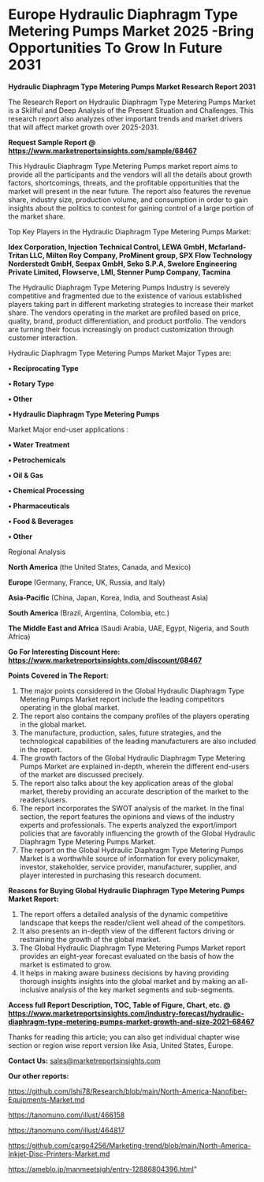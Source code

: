 # Europe Hydraulic Diaphragm Type Metering Pumps Market 2025 -Bring Opportunities To Grow In Future 2031

<strong>Hydraulic Diaphragm Type Metering Pumps Market Research Report 2031</strong>

The Research Report on Hydraulic Diaphragm Type Metering Pumps Market is a Skillful and Deep Analysis of the Present Situation and Challenges. This research report also analyzes other important trends and market drivers that will affect market growth over 2025-2031.

<strong>Request Sample Report @ <a href=https://www.marketreportsinsights.com/sample/68467>https://www.marketreportsinsights.com/sample/68467</a></strong>

This Hydraulic Diaphragm Type Metering Pumps market report aims to provide all the participants and the vendors will all the details about growth factors, shortcomings, threats, and the profitable opportunities that the market will present in the near future. The report also features the revenue share, industry size, production volume, and consumption in order to gain insights about the politics to contest for gaining control of a large portion of the market share.

Top Key Players in the Hydraulic Diaphragm Type Metering Pumps Market:

<strong>Idex Corporation, Injection Technical Control, LEWA GmbH, Mcfarland-Tritan LLC, Milton Roy Company, ProMinent group, SPX Flow Technology Norderstedt GmbH, Seepax GmbH, Seko S.P.A, Swelore Engineering Private Limited, Flowserve, LMI, Stenner Pump Company, Tacmina</strong>

The Hydraulic Diaphragm Type Metering Pumps Industry is severely competitive and fragmented due to the existence of various established players taking part in different marketing strategies to increase their market share. The vendors operating in the market are profiled based on price, quality, brand, product differentiation, and product portfolio. The vendors are turning their focus increasingly on product customization through customer interaction.

Hydraulic Diaphragm Type Metering Pumps Market Major Types are:

<strong>• Reciprocating Type

• Rotary Type

• Other

• Hydraulic Diaphragm Type Metering Pumps</strong>

Market Major end-user applications :

<strong>• Water Treatment

• Petrochemicals

• Oil & Gas

• Chemical Processing

• Pharmaceuticals

• Food & Beverages

• Other</strong>

Regional Analysis

</u><strong><b>North America</b></strong> (the United States, Canada, and Mexico)

<strong><b>Europe </b></strong>(Germany, France, UK, Russia, and Italy)

<strong><b>Asia-Pacific</b></strong> (China, Japan, Korea, India, and Southeast Asia)

<strong><b>South America</b></strong> (Brazil, Argentina, Colombia, etc.)

<strong><b>The Middle East and Africa</b></strong> (Saudi Arabia, UAE, Egypt, Nigeria, and South Africa)

<strong>Go For Interesting Discount Here: <a href=https://www.marketreportsinsights.com/discount/68467>https://www.marketreportsinsights.com/discount/68467</a></strong>

<strong>Points Covered in The Report:</strong>
<ol>
  <li>The major points considered in the Global Hydraulic Diaphragm Type Metering Pumps Market report include the leading competitors operating in the global market.</li>
  <li>The report also contains the company profiles of the players operating in the global market.</li>
  <li>The manufacture, production, sales, future strategies, and the technological capabilities of the leading manufacturers are also included in the report.</li>
  <li>The growth factors of the Global Hydraulic Diaphragm Type Metering Pumps Market are explained in-depth, wherein the different end-users of the market are discussed precisely.</li>
  <li>The report also talks about the key application areas of the global market, thereby providing an accurate description of the market to the readers/users.</li>
  <li>The report incorporates the SWOT analysis of the market. In the final section, the report features the opinions and views of the industry experts and professionals. The experts analyzed the export/import policies that are favorably influencing the growth of the Global Hydraulic Diaphragm Type Metering Pumps Market.</li>
  <li>The report on the Global Hydraulic Diaphragm Type Metering Pumps Market is a worthwhile source of information for every policymaker, investor, stakeholder, service provider, manufacturer, supplier, and player interested in purchasing this research document.</li>
</ol>
<strong>Reasons for Buying Global Hydraulic Diaphragm Type Metering Pumps Market Report:</strong>

<ol>
  <li>The report offers a detailed analysis of the dynamic competitive landscape that keeps the reader/client well ahead of the competitors.</li>
  <li>It also presents an in-depth view of the different factors driving or restraining the growth of the global market.</li>
  <li>The Global Hydraulic Diaphragm Type Metering Pumps Market report provides an eight-year forecast evaluated on the basis of how the market is estimated to grow.</li>
  <li>It helps in making aware business decisions by having providing thorough insights insights into the global market and by making an all-inclusive analysis of the key market segments and sub-segments.</li>
</ol>
<strong>Access full Report Description, TOC, Table of Figure, Chart, etc. @ <a href=https://www.marketreportsinsights.com/industry-forecast/hydraulic-diaphragm-type-metering-pumps-market-growth-and-size-2021-68467>https://www.marketreportsinsights.com/industry-forecast/hydraulic-diaphragm-type-metering-pumps-market-growth-and-size-2021-68467</a></strong>


Thanks for reading this article; you can also get individual chapter wise section or region wise report version like Asia, United States, Europe.

<strong>Contact Us:</strong>
sales@marketreportsinsights.com

<strong>Our other reports:</strong>

<a href=https://github.com/Ishi78/Research/blob/main/North-America-Nanofiber-Equipments-Market.md>https://github.com/Ishi78/Research/blob/main/North-America-Nanofiber-Equipments-Market.md</a>

<a href=https://tanomuno.com/illust/466158>https://tanomuno.com/illust/466158</a>

<a href=https://tanomuno.com/illust/464817>https://tanomuno.com/illust/464817</a>

<a href=https://github.com/cargo4256/Marketing-trend/blob/main/North-America-Inkjet-Disc-Printers-Market.md>https://github.com/cargo4256/Marketing-trend/blob/main/North-America-Inkjet-Disc-Printers-Market.md</a>

<a href=https://ameblo.jp/manmeetsigh/entry-12886804396.html>https://ameblo.jp/manmeetsigh/entry-12886804396.html</a>"
